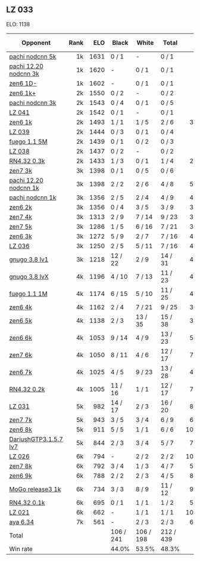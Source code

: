 ## LZ 033 ##

ELO: 1138

Opponent | Rank | ELO | Black | White | Total | Win rate
---------|-----:|----:|-------|-------|-------|-------:
[pachi nodcnn 5k](pachi%20nodcnn%205k.md) | 1k | 1631 | 0 / 1 | - | 0 / 1 | 0.0%
[pachi 12.20 nodcnn 3k](pachi%2012.20%20nodcnn%203k.md) | 1k | 1620 | - | 0 / 1 | 0 / 1 | 0.0%
[zen6 1D-](zen6%201D-.md) | 1k | 1602 | - | 0 / 1 | 0 / 1 | 0.0%
[zen6 1k+](zen6%201k+.md) | 2k | 1550 | 0 / 2 | - | 0 / 2 | 0.0%
[pachi nodcnn 3k](pachi%20nodcnn%203k.md) | 2k | 1543 | 0 / 4 | 0 / 1 | 0 / 5 | 0.0%
[LZ 041](LZ%20041.md) | 2k | 1542 | 0 / 1 | - | 0 / 1 | 0.0%
[zen6 1k](zen6%201k.md) | 2k | 1493 | 1 / 1 | 1 / 5 | 2 / 6 | 33.3%
[LZ 039](LZ%20039.md) | 2k | 1444 | 0 / 3 | 0 / 1 | 0 / 4 | 0.0%
[fuego 1.1 5M](fuego%201.1%205M.md) | 2k | 1439 | 0 / 1 | 0 / 2 | 0 / 3 | 0.0%
[LZ 038](LZ%20038.md) | 2k | 1437 | 0 / 2 | - | 0 / 2 | 0.0%
[RN4.32 0.3k](RN4.32%200.3k.md) | 2k | 1433 | 1 / 3 | 0 / 1 | 1 / 4 | 25.0%
[zen7 3k](zen7%203k.md) | 3k | 1398 | 0 / 1 | 0 / 5 | 0 / 6 | 0.0%
[pachi 12.20 nodcnn 1k](pachi%2012.20%20nodcnn%201k.md) | 3k | 1398 | 2 / 2 | 2 / 6 | 4 / 8 | 50.0%
[pachi nodcnn 1k](pachi%20nodcnn%201k.md) | 3k | 1356 | 2 / 5 | 2 / 4 | 4 / 9 | 44.4%
[zen6 2k](zen6%202k.md) | 3k | 1356 | 0 / 4 | 3 / 5 | 3 / 9 | 33.3%
[zen7 4k](zen7%204k.md) | 3k | 1313 | 2 / 9 | 7 / 14 | 9 / 23 | 39.1%
[zen7 5k](zen7%205k.md) | 3k | 1286 | 1 / 5 | 6 / 16 | 7 / 21 | 33.3%
[zen6 3k](zen6%203k.md) | 3k | 1272 | 5 / 9 | 2 / 7 | 7 / 16 | 43.8%
[LZ 036](LZ%20036.md) | 3k | 1250 | 2 / 5 | 5 / 11 | 7 / 16 | 43.8%
[gnugo 3.8 lv1](gnugo%203.8%20lv1.md) | 3k | 1218 | 12 / 22 | 2 / 9 | 14 / 31 | 45.2%
[gnugo 3.8 lvX](gnugo%203.8%20lvX.md) | 4k | 1196 | 4 / 10 | 7 / 13 | 11 / 23 | 47.8%
[fuego 1.1 1M](fuego%201.1%201M.md) | 4k | 1174 | 6 / 15 | 5 / 10 | 11 / 25 | 44.0%
[zen6 4k](zen6%204k.md) | 4k | 1162 | 2 / 4 | 7 / 21 | 9 / 25 | 36.0%
[zen6 5k](zen6%205k.md) | 4k | 1138 | 2 / 3 | 13 / 35 | 15 / 38 | 39.5%
[zen6 6k](zen6%206k.md) | 4k | 1053 | 9 / 14 | 4 / 9 | 13 / 23 | 56.5%
[zen7 6k](zen7%206k.md) | 4k | 1050 | 8 / 11 | 4 / 6 | 12 / 17 | 70.6%
[zen6 7k](zen6%207k.md) | 4k | 1025 | 4 / 5 | 9 / 23 | 13 / 28 | 46.4%
[RN4.32 0.2k](RN4.32%200.2k.md) | 4k | 1005 | 11 / 16 | 1 / 1 | 12 / 17 | 70.6%
[LZ 031](LZ%20031.md) | 5k | 982 | 14 / 17 | 2 / 3 | 16 / 20 | 80.0%
[zen7 7k](zen7%207k.md) | 5k | 943 | 3 / 5 | 3 / 4 | 6 / 9 | 66.7%
[zen6 8k](zen6%208k.md) | 5k | 911 | 5 / 5 | 1 / 1 | 6 / 6 | 100.0%
[DariushGTP3.1.5.7 lv7](DariushGTP3.1.5.7%20lv7.md) | 5k | 844 | 2 / 3 | 3 / 4 | 5 / 7 | 71.4%
[LZ 026](LZ%20026.md) | 6k | 794 | - | 2 / 2 | 2 / 2 | 100.0%
[zen7 8k](zen7%208k.md) | 6k | 792 | 3 / 4 | 1 / 3 | 4 / 7 | 57.1%
[zen6 9k](zen6%209k.md) | 6k | 788 | 2 / 2 | 2 / 3 | 4 / 5 | 80.0%
[MoGo release3 1k](MoGo%20release3%201k.md) | 6k | 734 | 3 / 3 | 8 / 9 | 11 / 12 | 91.7%
[RN4.32 0.1k](RN4.32%200.1k.md) | 6k | 695 | 0 / 1 | 1 / 1 | 1 / 2 | 50.0%
[LZ 021](LZ%20021.md) | 6k | 662 | - | 1 / 1 | 1 / 1 | 100.0%
[aya 6.34](aya%206.34.md) | 7k | 561 | - | 2 / 3 | 2 / 3 | 66.7%
Total | | | 106 / 241 | 106 / 198 | 212 / 439 | 
Win rate| | | 44.0% | 53.5% | 48.3% | 
